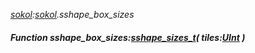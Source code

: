 _[sokol](../../modules/sokol/sokol-module.md):[sokol](../../modules/sokol/sokol-module.md).sshape\_box\_sizes_
##### Function sshape\_box\_sizes:[sshape_sizes_t](../../modules/sokol/sokol-sshape_sizes_t.md)( tiles:[UInt](../../modules/wonkey/wonkey-types-uint.md) )
